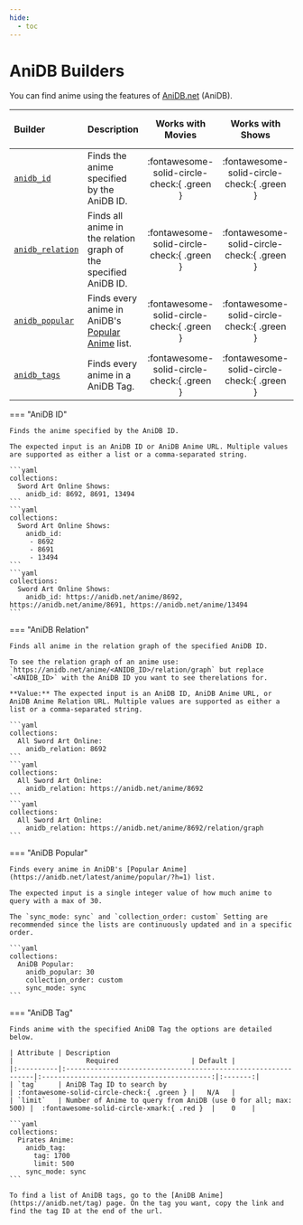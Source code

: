 ```yaml
---
hide:
  - toc
---
```

# AniDB Builders

You can find anime using the features of [AniDB.net](https://anidb.net/) (AniDB).

| Builder                             | Description                                                                                     |             Works with Movies              |              Works with Shows              |    Works with Playlists and Custom Sort    |
|:------------------------------------|:------------------------------------------------------------------------------------------------|:------------------------------------------:|:------------------------------------------:|:------------------------------------------:|
| [`anidb_id`](#anidb-id)             | Finds the anime specified by the AniDB ID.                                                      | :fontawesome-solid-circle-check:{ .green } | :fontawesome-solid-circle-check:{ .green } |  :fontawesome-solid-circle-xmark:{ .red }  |
| [`anidb_relation`](#anidb-relation) | Finds all anime in the relation graph of the specified AniDB ID.                                | :fontawesome-solid-circle-check:{ .green } | :fontawesome-solid-circle-check:{ .green } |  :fontawesome-solid-circle-xmark:{ .red }  |
| [`anidb_popular`](#anidb-popular)   | Finds every anime in AniDB's [Popular Anime](https://anidb.net/latest/anime/popular/?h=1) list. | :fontawesome-solid-circle-check:{ .green } | :fontawesome-solid-circle-check:{ .green } | :fontawesome-solid-circle-check:{ .green } |
| [`anidb_tags`](#anidb-tag)          | Finds every anime in a AniDB Tag.                                                               | :fontawesome-solid-circle-check:{ .green } | :fontawesome-solid-circle-check:{ .green } |  :fontawesome-solid-circle-xmark:{ .red }  |


=== "AniDB ID"

    Finds the anime specified by the AniDB ID.
    
    The expected input is an AniDB ID or AniDB Anime URL. Multiple values are supported as either a list or a comma-separated string.
    
    ```yaml
    collections:
      Sword Art Online Shows:
        anidb_id: 8692, 8691, 13494
    ```
    ```yaml
    collections:
      Sword Art Online Shows:
        anidb_id: 
         - 8692
         - 8691
         - 13494
    ```
    ```yaml
    collections:
      Sword Art Online Shows:
        anidb_id: https://anidb.net/anime/8692, https://anidb.net/anime/8691, https://anidb.net/anime/13494
    ```

=== "AniDB Relation"

    Finds all anime in the relation graph of the specified AniDB ID.
    
    To see the relation graph of an anime use: `https://anidb.net/anime/<ANIDB_ID>/relation/graph` but replace `<ANIDB_ID>` with the AniDB ID you want to see therelations for.
    
    **Value:** The expected input is an AniDB ID, AniDB Anime URL, or AniDB Anime Relation URL. Multiple values are supported as either a list or a comma-separated string.
    
    ```yaml
    collections:
      All Sword Art Online:
        anidb_relation: 8692
    ```
    ```yaml
    collections:
      All Sword Art Online:
        anidb_relation: https://anidb.net/anime/8692
    ```
    ```yaml
    collections:
      All Sword Art Online:
        anidb_relation: https://anidb.net/anime/8692/relation/graph
    ```

=== "AniDB Popular"
    
    Finds every anime in AniDB's [Popular Anime](https://anidb.net/latest/anime/popular/?h=1) list.
    
    The expected input is a single integer value of how much anime to query with a max of 30.
    
    The `sync_mode: sync` and `collection_order: custom` Setting are recommended since the lists are continuously updated and in a specific order. 
    
    ```yaml
    collections:
      AniDB Popular:
        anidb_popular: 30
        collection_order: custom
        sync_mode: sync
    ```

=== "AniDB Tag"

    Finds anime with the specified AniDB Tag the options are detailed below. 
    
    | Attribute | Description                                                   |                  Required                  | Default |
    |:----------|:--------------------------------------------------------------|:------------------------------------------:|:-------:|
    | `tag`     | AniDB Tag ID to search by                                     | :fontawesome-solid-circle-check:{ .green } |   N/A   |
    | `limit`   | Number of Anime to query from AniDB (use 0 for all; max: 500) |  :fontawesome-solid-circle-xmark:{ .red }  |    0    |
    
    ```yaml
    collections:
      Pirates Anime:
        anidb_tag:
          tag: 1700
          limit: 500
        sync_mode: sync
    ```
    
    To find a list of AniDB tags, go to the [AniDB Anime](https://anidb.net/tag) page. On the tag you want, copy the link and find the tag ID at the end of the url.
